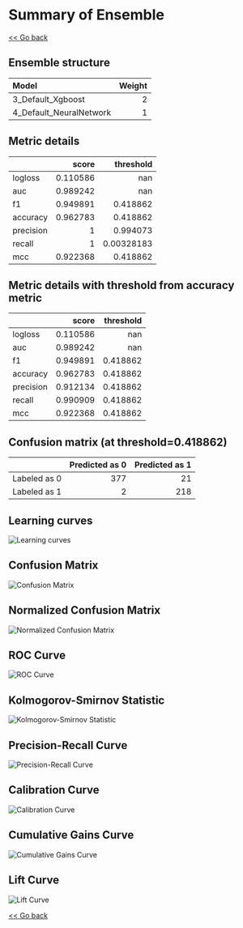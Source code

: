 # Summary of Ensemble

[<< Go back](../README.md)


## Ensemble structure
| Model                   |   Weight |
|:------------------------|---------:|
| 3_Default_Xgboost       |        2 |
| 4_Default_NeuralNetwork |        1 |

## Metric details
|           |    score |    threshold |
|:----------|---------:|-------------:|
| logloss   | 0.110586 | nan          |
| auc       | 0.989242 | nan          |
| f1        | 0.949891 |   0.418862   |
| accuracy  | 0.962783 |   0.418862   |
| precision | 1        |   0.994073   |
| recall    | 1        |   0.00328183 |
| mcc       | 0.922368 |   0.418862   |


## Metric details with threshold from accuracy metric
|           |    score |   threshold |
|:----------|---------:|------------:|
| logloss   | 0.110586 |  nan        |
| auc       | 0.989242 |  nan        |
| f1        | 0.949891 |    0.418862 |
| accuracy  | 0.962783 |    0.418862 |
| precision | 0.912134 |    0.418862 |
| recall    | 0.990909 |    0.418862 |
| mcc       | 0.922368 |    0.418862 |


## Confusion matrix (at threshold=0.418862)
|              |   Predicted as 0 |   Predicted as 1 |
|:-------------|-----------------:|-----------------:|
| Labeled as 0 |              377 |               21 |
| Labeled as 1 |                2 |              218 |

## Learning curves
![Learning curves](learning_curves.png)
## Confusion Matrix

![Confusion Matrix](confusion_matrix.png)


## Normalized Confusion Matrix

![Normalized Confusion Matrix](confusion_matrix_normalized.png)


## ROC Curve

![ROC Curve](roc_curve.png)


## Kolmogorov-Smirnov Statistic

![Kolmogorov-Smirnov Statistic](ks_statistic.png)


## Precision-Recall Curve

![Precision-Recall Curve](precision_recall_curve.png)


## Calibration Curve

![Calibration Curve](calibration_curve_curve.png)


## Cumulative Gains Curve

![Cumulative Gains Curve](cumulative_gains_curve.png)


## Lift Curve

![Lift Curve](lift_curve.png)



[<< Go back](../README.md)
